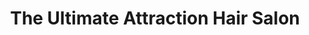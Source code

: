 ---
title: "The Ultimate Attraction Hair Salon"
url: /derry/the-ultimate-attraction-hair-salon/
shop: Friseur
---